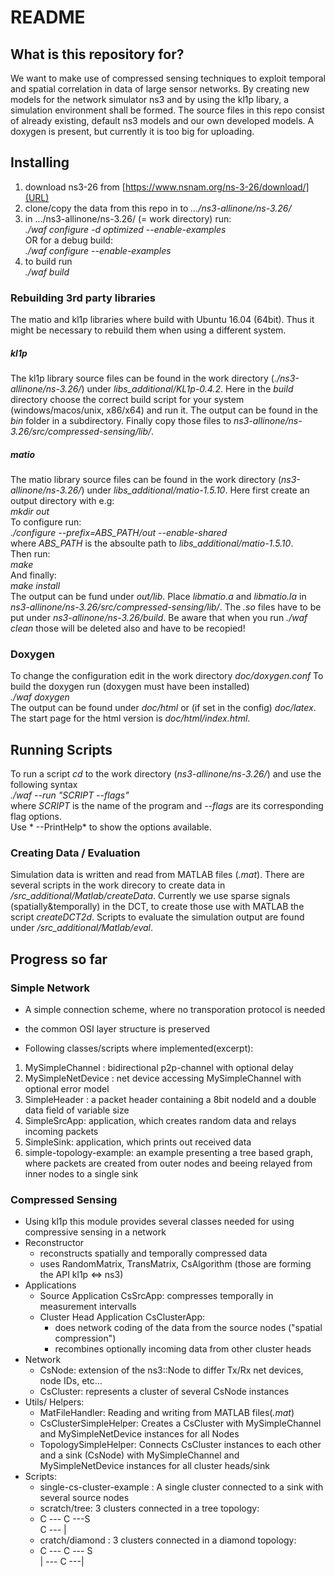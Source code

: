 # README #

## What is this repository for? ##
We want to make use of compressed sensing techniques to exploit temporal and spatial correlation in data of large sensor networks. By creating new models for the network simulator ns3 and by using the kl1p libary, a simulation environment shall be formed. The source files in this repo consist of already existing, default  ns3 models and our own developed models. A doxygen is present, but currently it is too big for uploading.

## Installing ##
1. download ns3-26 from [https://www.nsnam.org/ns-3-26/download/](URL)
2. clone/copy the data from this repo in to *.../ns3-allinone/ns-3.26/*
3. in .../ns3-allinone/ns-3.26/ (= work directory) run:  
	*./waf configure -d optimized --enable-examples*  
	OR for a debug build:  
	*./waf configure --enable-examples*
4. to build run  
	*./waf build*

### 	Rebuilding 3rd party libraries ###
The matio and kl1p libraries where build with Ubuntu 16.04 (64bit). Thus it might be necessary to rebuild them when using a different system.
##### kl1p #####
The kl1p library source files can be found in the work directory (*./ns3-allinone/ns-3.26/*) under *libs_additional/KL1p-0.4.2*.
Here in the *build* directory choose the correct build script for your system (windows/macos/unix, x86/x64) and run it.
The output can be found in the *bin* folder in a subdirectory.
Finally copy those files to *ns3-allinone/ns-3.26/src/compressed-sensing/lib/*.
##### matio #####
The matio library source files can be found in the work directory (*ns3-allinone/ns-3.26/*) under *libs_additional/matio-1.5.10*.
Here first create an output directory with e.g:  
    *mkdir out*  
To configure run:  
    *./configure --prefix=ABS_PATH/out --enable-shared*  
where *ABS_PATH* is the absoulte path to *libs_additional/matio-1.5.10*.  
Then run:    
    *make*    
And finally:        
    *make install*   
The output can be fund under *out/lib*. Place *libmatio.a* and *libmatio.la* in *ns3-allinone/ns-3.26/src/compressed-sensing/lib/*.
The *.so* files have to be put under *ns3-allinone/ns-3.26/build*. Be aware that when you run *./waf clean* those will be deleted also and have to be recopied! 
### Doxygen ###
To change the configuration edit in the work directory *doc/doxygen.conf*
To build the doxygen run (doxygen must have been installed)    
    *./waf doxygen*  
The output can be found  under *doc/html* or (if set in the config) *doc/latex*.
The start page for the html version is *doc/html/index.html*.

## Running Scripts ##
To run a script *cd* to the work directory (*ns3-allinone/ns-3.26/*) and use the following syntax    
    *./waf --run "SCRIPT --flags"*  
where *SCRIPT* is the name of the program and *--flags* are its corresponding flag options.  
Use * --PrintHelp* to show the options available.

### Creating Data / Evaluation ###
Simulation data is written and read from MATLAB files (*.mat*).
There are several scripts in the work direcory to create data in */src_additional/Matlab/createData*.
Currently we use sparse signals (spatially&temporally) in the DCT, to create those use with MATLAB the script *createDCT2d*.
Scripts to evaluate the simulation output are found under */src_additional/Matlab/eval*.

## Progress so far ##
### Simple Network ###
* A simple connection scheme, where no transporation protocol is needed
* the common OSI layer structure is preserved

* Following classes/scripts where implemented(excerpt):

1. MySimpleChannel : bidirectional p2p-channel with optional delay
2. MySimpleNetDevice : net device accessing MySimpleChannel with optional error model
3. SimpleHeader : a packet header containing a 8bit nodeId and  a double data field of variable size
4. SimpleSrcApp: application, which creates random data and relays incoming packets
5. SimpleSink: application, which prints out received data
6. simple-topology-example: an example presenting a tree based graph, where packets are created from outer nodes and beeing relayed from inner nodes to a single sink


### Compressed Sensing ###
* Using kl1p this module provides several classes needed for using compressive sensing in a network    
* Reconstructor
    * reconstructs spatially and temporally compressed data
    * uses RandomMatrix, TransMatrix, CsAlgorithm (those are forming the API kl1p <=> ns3)
* Applications
    * Source Application CsSrcApp: compresses temporally in measurement intervalls
    * Cluster Head Application CsClusterApp:
        * does network coding of the data from the source nodes ("spatial compression")
        * recombines optionally incoming data from other cluster heads
* Network
    * CsNode: extension of the ns3::Node to differ Tx/Rx net devices, node IDs, etc...
    * CsCluster: represents a cluster of several CsNode instances
* Utils/ Helpers:
    * MatFileHandler: Reading and writing from MATLAB files(*.mat*)
    * CsClusterSimpleHelper: Creates a CsCluster with MySimpleChannel and MySimpleNetDevice instances for all Nodes
    * TopologySimpleHelper: Connects CsCluster instances to each other and a sink (CsNode) with MySimpleChannel and  MySimpleNetDevice instances for all cluster heads/sink
* Scripts:
    * single-cs-cluster-example : A single cluster connected to a sink with several source nodes
    * scratch/tree: 3 clusters connected in a tree topology:  
    * C --- C ---S   
      C --- |
    * cratch/diamond : 3 clusters connected in a diamond topology:  
    * C --- C --- S   
      | --- C ---|

